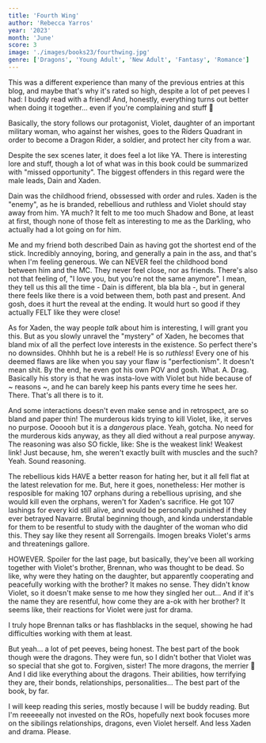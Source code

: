 ```yaml
---
title: 'Fourth Wing'
author: 'Rebecca Yarros'
year: '2023'
month: 'June'
score: 3
image: './images/books23/fourthwing.jpg'
genre: ['Dragons', 'Young Adult', 'New Adult', 'Fantasy', 'Romance']
---
```


This was a different experience than many of the previous entries at this blog, and maybe that's why it's rated so high, despite a lot of pet peeves I had: I buddy read with a friend! And, honestly, everything turns out better when doing it together... even if you're complaining and stuff 🤣

Basically, the story follows our protagonist, Violet, daughter of an important military woman, who against her wishes, goes to the Riders Quadrant in order to become a Dragon Rider, a soldier, and protect her city from a war.

Despite the sex scenes later, it does feel a lot like YA. There is interesting lore and stuff, though a lot of what was in this book could be summarized with "missed opportunity". The biggest offenders in this regard were the male leads, Dain and Xaden.

Dain was the childhood friend, obssessed with order and rules. Xaden is the "enemy", as he is branded, rebellious and ruthless and Violet should stay away from him. YA much? It felt to me too much Shadow and Bone, at least at first, though none of those felt as interesting to me as the Darkling, who actually had a lot going on for him.

Me and my friend both described Dain as having got the shortest end of the stick. Incredibly annoying, boring, and generally a pain in the ass, and that's when I'm feeling generous. We can NEVER feel the childhood bond between him and the MC. They never feel close, nor as friends. There's also not that feeling of, "I love you, but you're not the same anymore". I mean, they tell us this all the time - Dain is different, bla bla bla -, but in general there feels like there is a void between them, both past and present. And gosh, does it hurt the reveal at the ending. It would hurt so good if they actually FELT like they were close!

As for Xaden, the way people _talk_ about him is interesting, I will grant you this. But as you slowly unravel the "mystery" of Xaden, he becomes that bland mix of all the perfect love interests in the existence. So perfect there's no downsides. Ohhhh but he is a rebel! He is so _ruthless_! Every one of his deemed flaws are like when you say your flaw is "perfectionism". It doesn't mean shit. By the end, he even got his own POV and gosh. What. A. Drag. Basically his story is that he was insta-love with Violet but hide because of ~ reasons ~, and he can barely keep his pants every time he sees her. There. That's all there is to it.

And some interactions doesn't even make sense and in retrospect, are so bland and paper thin! The murderous kids trying to kill Violet, like, it serves no purpose. Oooooh but it is a _dangerous_ place. Yeah, gotcha. No need for the murderous kids anyway, as they all died without a real purpose anyway. The reasoning was also SO fickle, like: She is the weakest link! Weakest link! Just because, hm, she weren't exactly built with muscles and the such? Yeah. Sound reasoning.

The rebellious kids HAVE a better reason for hating her, but it all fell flat at the latest relevation for me. But, here it goes, nonetheless: Her mother is resposible for making 107 orphans during a rebellious uprising, and she would kill even the orphans, weren't for Xaden's sacrifice. He got 107 lashings for every kid still alive, and would be personally punished if they ever betrayed Navarre. Brutal beginning though, and kinda understandable for them to be resentful to study with the daughter of the woman who did this. They say like they resent all Sorrengails. Imogen breaks Violet's arms and threatenings gallore.

HOWEVER. Spoiler for the last page, but basically, they've been all working together with Violet's brother, Brennan, who was thought to be dead. So like, why were they hating on the daughter, but apparently cooperating and peacefully working with the brother? It makes no sense. They didn't know Violet, so it doesn't make sense to me how they singled her out... And if it's the name they are resentful, how come they are a-ok with her brother? It seems like, their reactions for Violet were just for drama.

I truly hope Brennan talks or has flashblacks in the sequel, showing he had difficulties working with them at least.

But yeah... a lot of pet peeves, being honest. The best part of the book though were the dragons. They were fun, so I didn't bother that Violet was so special that she got to. Forgiven, sister! The more dragons, the merrier 💖 And I did like everything about the dragons. Their abilities, how terrifying they are, their bonds, relationships, personalities... The best part of the book, by far.

I will keep reading this series, mostly because I will be buddy reading. But I'm reeeeeally not invested on the ROs, hopefully next book focuses more on the sibilings relationships, dragons, even Violet herself. And less Xaden and drama. Please.
